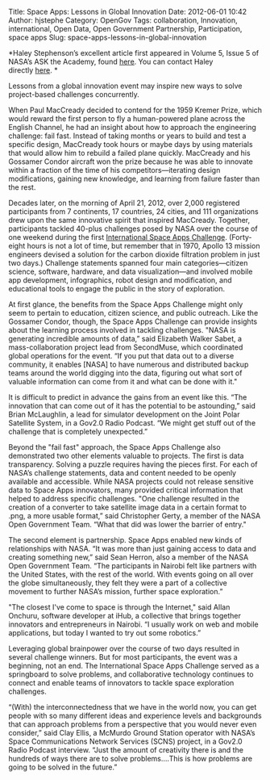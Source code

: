 Title: Space Apps: Lessons in Global Innovation
Date: 2012-06-01 10:42
Author: hjstephe
Category: OpenGov
Tags: collaboration, Innovation, international, Open Data, Open Government Partnership, Participation, space apps
Slug: space-apps-lessons-in-global-innovation

*Haley Stephenson’s excellent article first appeared in Volume 5, Issue
5 of NASA’s ASK the Academy, found [here][]. You can contact Haley
directly [here][1]. *

Lessons from a global innovation event may inspire new ways to solve
project-based challenges concurrently.

When Paul MacCready decided to contend for the 1959 Kremer Prize, which
would reward the first person to fly a human-powered plane across the
English Channel, he had an insight about how to approach the engineering
challenge: fail fast. Instead of taking months or years to build and
test a specific design, MacCready took hours or maybe days by using
materials that would allow him to rebuild a failed plane quickly.
MacCready and his Gossamer Condor aircraft won the prize because he was
able to innovate within a fraction of the time of his
competitors—iterating design modifications, gaining new knowledge, and
learning from failure faster than the rest.

Decades later, on the morning of April 21, 2012, over 2,000 registered
participants from 7 continents, 17 countries, 24 cities, and 111
organizations drew upon the same innovative spirit that inspired
MacCready. Together, participants tackled 40-plus challenges posed by
NASA over the course of one weekend during the first [International
Space Apps Challenge][]. (Forty-eight hours is not a lot of time, but
remember that in 1970, Apollo 13 mission engineers devised a solution
for the carbon dioxide filtration problem in just two days.) Challenge
statements spanned four main categories—citizen science, software,
hardware, and data visualization—and involved mobile app development,
infographics, robot design and modification, and educational tools to
engage the public in the story of exploration.

At first glance, the benefits from the Space Apps Challenge might only
seem to pertain to education, citizen science, and public outreach. Like
the Gossamer Condor, though, the Space Apps Challenge can provide
insights about the learning process involved in tackling challenges.
"NASA is generating incredible amounts of data,” said Elizabeth Walker
Sabet, a mass-collaboration project lead from SecondMuse, which
coordinated global operations for the event. “If you put that data out
to a diverse community, it enables [NASA] to have numerous and
distributed backup teams around the world digging into the data,
figuring out what sort of valuable information can come from it and what
can be done with it."

It is difficult to predict in advance the gains from an event like this.
“The innovation that can come out of it has the potential to be
astounding,” said Brian McLaughlin, a lead for simulator development on
the Joint Polar Satellite System, in a Gov2.0 Radio Podcast. “We might
get stuff out of the challenge that is completely unexpected.”

Beyond the "fail fast" approach, the Space Apps Challenge also
demonstrated two other elements valuable to projects. The first is data
transparency. Solving a puzzle requires having the pieces first. For
each of NASA’s challenge statements, data and content needed to be
openly available and accessible. While NASA projects could not release
sensitive data to Space Apps innovators, many provided critical
information that helped to address specific challenges. "One challenge
resulted in the creation of a converter to take satellite image data in
a certain format to .png, a more usable format,” said Christopher Gerty,
a member of the NASA Open Government Team. “What that did was lower the
barrier of entry."

The second element is partnership. Space Apps enabled new kinds of
relationships with NASA. “It was more than just gaining access to data
and creating something new,” said Sean Herron, also a member of the NASA
Open Government Team. “The participants in Nairobi felt like partners
with the United States, with the rest of the world. With events going on
all over the globe simultaneously, they felt they were a part of a
collective movement to further NASA’s mission, further space
exploration.”

"The closest I've come to space is through the Internet," said Allan
Onchuru, software developer at iHub, a collective that brings together
innovators and entrepreneurs in Nairobi. “I usually work on web and
mobile applications, but today I wanted to try out some robotics.”

Leveraging global brainpower over the course of two days resulted in
several challenge winners. But for most participants, the event was a
beginning, not an end. The International Space Apps Challenge served as
a springboard to solve problems, and collaborative technology continues
to connect and enable teams of innovators to tackle space exploration
challenges.

“(With) the interconnectedness that we have in the world now, you can
get people with so many different ideas and experience levels and
backgrounds that can approach problems from a perspective that you would
never even consider,” said Clay Ellis, a McMurdo Ground Station operator
with NASA’s Space Communications Network Services (SCNS) project, in a
Gov2.0 Radio Podcast interview. “Just the amount of creativity there is
and the hundreds of ways there are to solve problems….This is how
problems are going to be solved in the future.”

  [here]: http://www.nasa.gov/offices/oce/appel/ask-academy/issues/volume5/5-5_int_space_apps.html
  [1]: mailto:haley.stephenson@valador.com
  [International Space Apps Challenge]: http://spaceappschallenge.org/
